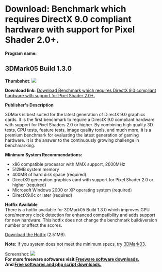 # Download: Benchmark which requires DirectX 9.0 compliant hardware with support for Pixel Shader 2.0+.

**Program name:**

## 3DMark05 Build 1.3.0

  
**Thumbshot:** ![](http://www.freewarefiles.com/screenshot/3dmark05_md.gif)   
  
**Download link:** [Download Benchmark which requires DirectX 9.0 compliant hardware with support for Pixel Shader 2.0+.](http://freesoftwares.boysofts.com/3DMark05_program_13760.html)  
  


**Publisher's Description**  
  


3DMark is best suited for the latest generation of DirectX 9.0 graphics cards. It is the first benchmark to require a DirectX 9.0 compliant hardware with support for Pixel Shaders 2.0 or higher. By combining high quality 3D tests, CPU tests, feature tests, image quality tools, and much more, it is a premium benchmark for evaluating the latest generation of gaming hardware. It is the answer to the continuously growing challenge in benchmarking. 

**Minimum System Recommendations:**

  * x86 compatible processor with MMX support, 2000MHz 
  * 512MB system memory 
  * 400MB of hard disk space (required) 
  * DirectX9 generation graphics card with support for Pixel Shader 2.0 or higher (required) 
  * Microsoft Windows 2000 or XP operating system (required) 
  * DirectX9.0c or later (required) 

**Hotfix Available**  
There is a hotfix available for 3DMark05 Build 1.3.0 which improves GPU core/memory clock detection for enhanced compatibility and adds support for new hardware. This hotfix does not change the benchmark build/version number or affect the scores.

[Download the Hotfix](http://206.217.205.73/~dlfreeht/files/Futuremark_SystemInfo_Hotfix_Feb08_installer.exe) (2.51MB).

**Note:** If you system does not meet the minimum specs, try [3DMark03](http://www.freewarefiles.com/3DMark03_program_13761.html).

  
  
Screenshot: ![](http://www.freewarefiles.com/screenshot/3dmark05.gif)   
**For more freeware softwares visit [Freeware software downloads.](http://freesoftwares.boysofts.com/)**   
**And [Free softwares and php script downloads.](http://www.boysofts.com/)**
